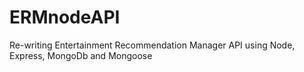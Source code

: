 # ERMnodeAPI
Re-writing Entertainment Recommendation Manager API using Node, Express, MongoDb and Mongoose
